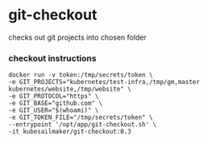 # git-checkout
checks out git projects into chosen folder


### checkout instructions
```
docker run -v token:/tmp/secrets/token \
-e GIT_PROJECTS="kubernetes/test-infra,/tmp/gm,master kubernetes/website,/tmp/website" \
-e GIT_PROTOCOL="https" \
-e GIT_BASE="github.com" \
-e GIT_USER="$(whoami)" \
-e GIT_TOKEN_FILE="/tmp/secrets/token" \
--entrypoint '/opt/app/git-checkout.sh' \
-it kubesailmaker/git-checkout:0.3

```
